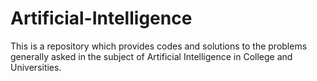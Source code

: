 # Artificial-Intelligence
This is a repository which provides codes and solutions to the problems generally asked in the subject of Artificial Intelligence in College and Universities.

